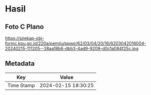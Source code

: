 # Hasil

## Foto C Plano

https://sirekap-obj-formc.kpu.go.id/220a/pemilu/ppwp/62/03/04/20/16/6203042016004-20240215-111205--38aa18b6-dbb3-4ad9-9209-d0c1a084f25c.jpg


## Metadata

| Key        | Value               |
| ---------- | ------------------- |
| Time Stamp | 2024-02-15 18:30:25 |



